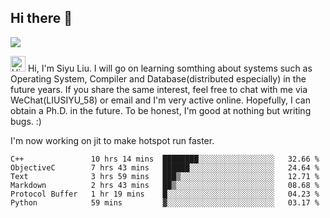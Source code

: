 


<!--
**liusy58/liusy58** is a ✨ _special_ ✨ repository because its `README.md` (this file) appears on your GitHub profile.

Here are some ideas to get you started:

- 🔭 I’m currently working on ...
- 🌱 I’m currently learning ...
- 👯 I’m looking to collaborate on ...
- 🤔 I’m looking for help with ...
- 💬 Ask me about ...
- 📫 How to reach me: ...
- 😄 Pronouns: ...
- ⚡ Fun fact: ...
-->
<!--
![](https://komarev.com/ghpvc/?username=liusy58&color=brightgreen&label=PROFILE+VIEWS)




- 🔭 I’m currently working on my .
- 📫 How to reach me:plz contact me by [email](liusy58@,ail2.sysu.edu.cn) or WeChat(LIUSIYU_58)
- 🏫 I'm an undergraduate in Sun-Yat-sen University majoring in the computer science. Expected to graduate in Spring 2021.
- 👯 I'm now interested in System such as OS, Compiler and Database. 
- 🤔 I’m looking for help with Database System.
-->

## Hi there 👋
![](https://komarev.com/ghpvc/?username=liusy58&color=brightgreen&label=PROFILE+VIEWS)


<img height="25" src='https://qpluspicture.oss-cn-beijing.aliyuncs.com/6LjjQA/Hi.gif' alt='Hi' width="24"/> Hi, I'm Siyu Liu. I will go on learning somthing about systems such as Operating System, Compiler and Database(distributed especially) in the future years. If you share the same interest, feel free to chat with me via WeChat(LIUSIYU_58) or email and I'm very active online. Hopefully, I can obtain a Ph.D. in the future. To be honest, I'm good at nothing but writing bugs. :)
<p></p>

I'm now working on jit to make hotspot run faster.



 <!--START_SECTION:waka-->

```text
C++               10 hrs 14 mins  ████████░░░░░░░░░░░░░░░░░   32.66 %
ObjectiveC        7 hrs 43 mins   ██████░░░░░░░░░░░░░░░░░░░   24.64 %
Text              3 hrs 59 mins   ███▒░░░░░░░░░░░░░░░░░░░░░   12.71 %
Markdown          2 hrs 43 mins   ██▒░░░░░░░░░░░░░░░░░░░░░░   08.68 %
Protocol Buffer   1 hr 19 mins    █░░░░░░░░░░░░░░░░░░░░░░░░   04.23 %
Python            59 mins         ▓░░░░░░░░░░░░░░░░░░░░░░░░   03.17 %
```

<!--END_SECTION:waka-->
